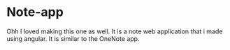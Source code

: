 # Note-app

Ohh I loved making this one as well. It is a note web application that i made using angular. It is similar to the OneNote app.
